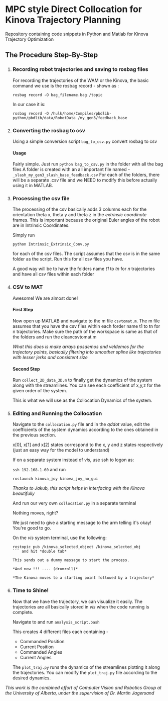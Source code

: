 # MPC style Direct Collocation for Kinova Trajectory Planning
Repository containing code snippets in Python and Matlab for Kinova Trajectory Optimization

## The Procedure Step-By-Step

1. ### Recording robot trajectories and saving to rosbag files
    For recording the trajectories of the WAM or the Kinova, the basic command we use is the rosbag record - shown as :
    ```
    rosbag record -O bag_filename.bag /topic
    ```
    In our case it is:
    ```
    rosbag record -O /hulk/home/Compiles/pbdlib-python/pbdlib/data/RobotData /my_gen3/feedback_base
    ```

2. ### Converting the rosbag to csv
    Using a simple conversion script ```bag_to_csv.py``` convert rosbag to csv

    #### Usage
    Fairly simple. Just run ```python bag_to_csv.py``` in the folder with all the bag files
    A folder is created with an all important file named - ```_slash_my_gen3_slash_base_feedback.csv```
    For each of the folders, there will be a separate .csv file and we NEED to modify this before actually using it in MATLAB.

3. ### Processing the csv file
    The processing of the csv basically adds 3 columns each for the orientation theta x, theta y and theta z in the *extrinsic coordinate* frames. This is important because the original Euler angles of the robot are in Intrinsic Coordinates. 

    Simply run 
    
    ```
    python Intrinsic_Extrinsic_Conv.py 
    ``` 
    
    for each of the csv files. The script assumes that the csv is in the same folder as the script. 
    Run this for all csv files you have.

    A good way will be to have the folders name *t1* to *tn* for *n* trajectories and have all csv files within each folder

4. ### CSV to MAT
    Awesome! We are almost done!

    #### First Step
    Now open up MATLAB and navigate to the m file ```csvtomat.m```. The m file assumes that you have the csv files within each forder name t1 to tn for n trajectories.
    Make sure the path of the workspace is same as that of the folders and run the cleancsvtomat.m

    *What this does is make arrays posdemos and veldemos for the trajectory points, basically filtering into smoother spline like trajectories with lesser jerks and consistent size* 

    #### Second Step
    Run ```collect_2D_data_3D.m``` to finally get the dynamics of the system along with the streamlines. You can see each coefficient of x,y,z for the given order of the system. 

    This is what we will use as the Collocation Dynamics of the system.

5. ### Editing and Running the Collocation

    Navigate to the ```collocation.py``` file and in the *qddot* value, edit the coefficients of the system dynamics according to the ones obtained in the previous section.

    x[0], x[1] and x[2] states correspond to the x, y and z states respectively (just an easy way for the model to understand)

    If on a separate system instead of *vis*, use ssh to logon as:
    
    ```ssh 192.168.1.60```
    and run 

    ```
    roslaunch kinova_joy kinova_joy_no_gui
    ```

    *Thanks to Jakub, this script helps in interfacing with the Kinova beautifully*

    And run our very own ```collocation.py``` in a separate terminal

    Nothing moves, right?

    We just need to give a starting message to the arm telling it's okay! You're good to go.

    On the *vis* system terminal, use the following:

    ```
    rostopic pub /kinova_selected_object /kinova_selected_obj
    ``` and hit *double tab*

    This sends out a dummy message to start the process.

   *And now !!! .... (drumroll)*

    *The Kinova moves to a starting point followed by a trajectory*

6. ### Time to Shine!

    Now that we have the trajectory, we can visualize it easily. The trajectories are all basically stored in *vis* when the code running is complete. 

    Navigate to and run ```analysis_script.bash``` 

    This creates 4 different files each containing - 
    * Commanded Position
    * Current Position
    * Commanded Angles
    * Current Angles

    The  ```plot_traj.py```  runs the dynamics of the streamlines plotting it along the trajectories. You can modify the ```plot_traj.py``` file according to the desired dynamics. 


*This work is the combined effort of Computer Vision and Robotics Group at the University of Alberta, under the supervision of Dr. Martin Jagersand*


